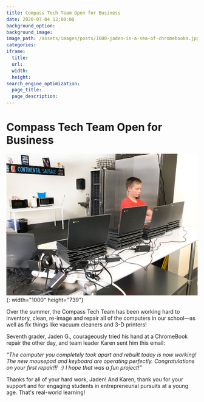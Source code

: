 ```yaml
---
title: Compass Tech Team Open for Business
date: 2020-07-04 12:00:00
background_option:
background_image:
image_path: /assets/images/posts/1600-jaden-in-a-sea-of-chromebooks.jpg
categories:
iframe:
  title:
  url:
  width:
  height:
search_engine_optimization:
  page_title:
  page_description:
---
```


# Compass Tech Team Open for Business

![](/assets/images/1000-jaden-in-a-sea-of-chromebooks.jpg){: width="1000" height="739"}

Over the summer, the Compass Tech Team has been working hard to inventory, clean, re-image and repair all of the computers in our school—as well as fix things like vacuum cleaners and 3-D printers\!&nbsp;

Seventh grader, Jaden G., courageously tried his hand at a ChromeBook repair the other day, and team leader Karen sent him this email:

*“The computer you completely took apart and rebuilt today is now working\! The new mousepad and keyboard are operating perfectly. Congratulations on your first repair\!\!\!&nbsp; :) I hope that was a fun project\!”&nbsp;*

Thanks for all of your hard work, Jaden\! And Karen, thank you for your support and for engaging students in entrepreneurial pursuits at a young age. That's real-world learning\!